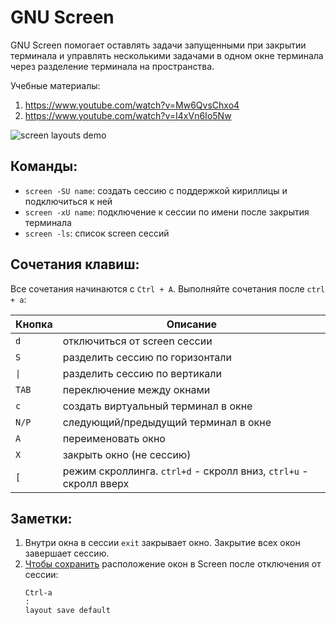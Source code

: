 # GNU Screen

GNU Screen помогает оставлять задачи запущенными при закрытии терминала и управлять несколькими задачами в одном окне терминала через разделение терминала на пространства.

Учебные материалы:
1. https://www.youtube.com/watch?v=Mw6QvsChxo4
2. https://www.youtube.com/watch?v=I4xVn6Io5Nw

![screen layouts demo](https://file.def.pm/XLc4GUOP.png)

## Команды:
- `screen -SU name`: создать сессию с поддержкой кириллицы и подключиться к ней
- `screen -xU name`: подключение к сессии по имени после закрытия терминала
- `screen -ls`: список screen сессий

## Сочетания клавиш:
Все сочетания начинаются с `Ctrl + A`. Выполняйте сочетания после `ctrl + a`:

| Кнопка  | Описание                             |
|---------|--------------------------------------|
| `d`     | отключиться от screen сессии         |
| `S`     | разделить сессию по горизонтали      |
| `\|`    | разделить сессию по вертикали        |
| `TAB`   | переключение между окнами            |
| `c`     | создать виртуальный терминал в окне  |
| `N/P`   | следующий/предыдущий терминал в окне |
| `A`     | переименовать окно                   |
| `X`     | закрыть окно (не сессию)             |
| `[`     | режим скроллинга. `ctrl+d` - скролл вниз, `ctrl+u` - скролл вверх |

## Заметки:
1. Внутри окна в сессии `exit` закрывает окно. Закрытие всех окон завершает сессию.
2. [Чтобы сохранить](https://superuser.com/a/516822) расположение окон в Screen после отключения от сессии:
	```
	Ctrl-a
	:
	layout save default
	```
